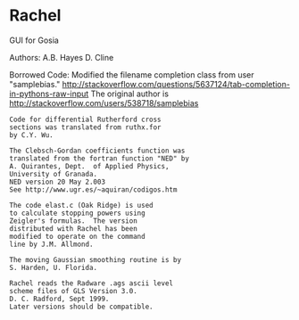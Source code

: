 Rachel
======

GUI for Gosia

Authors:
  A.B. Hayes
  D. Cline

Borrowed Code:
    Modified the filename completion class from user "samplebias."
        http://stackoverflow.com/questions/5637124/tab-completion-in-pythons-raw-input
        The original author is http://stackoverflow.com/users/538718/samplebias

    Code for differential Rutherford cross
    sections was translated from ruthx.for
    by C.Y. Wu.

    The Clebsch-Gordan coefficients function was
    translated from the fortran function "NED" by
    A. Quirantes, Dept.  of Applied Physics,
    University of Granada.
    NED version 20 May 2.003
    See http://www.ugr.es/~aquiran/codigos.htm

    The code elast.c (Oak Ridge) is used
    to calculate stopping powers using
    Zeigler's formulas.  The version
    distributed with Rachel has been
    modified to operate on the command
    line by J.M. Allmond.

    The moving Gaussian smoothing routine is by
    S. Harden, U. Florida.

    Rachel reads the Radware .ags ascii level
    scheme files of GLS Version 3.0.
    D. C. Radford, Sept 1999.
    Later versions should be compatible.


